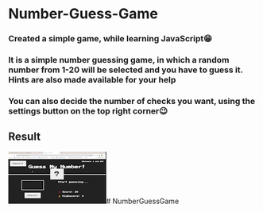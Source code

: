 # Number-Guess-Game
### Created a simple game, while learning JavaScript😁


### It is a simple number guessing game, in which a random number from 1-20 will be selected and you have to guess it. Hints are also made available for your help
### You can also decide the number of checks you want, using the settings button on the top right corner😉


## Result 
![](guessnumbervideo.gif)#   N u m b e r G u e s s G a m e 
 
 